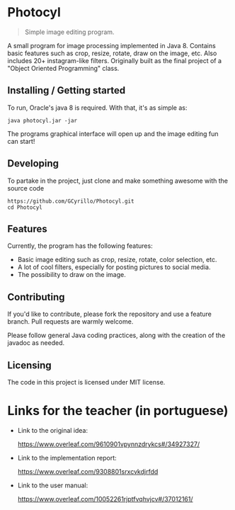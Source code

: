 # Photocyl
> Simple image editing program.

A small program for image processing implemented in Java 8. Contains basic features such as crop, resize, rotate, draw on the image, etc. Also includes 20+ instagram-like filters. Originally built as the final project of a "Object Oriented Programming" class.

## Installing / Getting started

To run, Oracle's java 8 is required. With that, it's as simple as:

```shell
java photocyl.jar -jar
```

The programs graphical interface will open up and the image editing fun can start!

## Developing

To partake in the project, just clone and make something awesome with the source code

```shell
https://github.com/GCyrillo/Photocyl.git
cd Photocyl
```

## Features

Currently, the program has the following features:
* Basic image editing such as crop, resize, rotate, color selection, etc.
* A lot of cool filters, especially for posting pictures to social media.
* The possibility to draw on the image.

## Contributing

If you'd like to contribute, please fork the repository and use a feature
branch. Pull requests are warmly welcome.

Please follow general Java coding practices, along with the creation of the javadoc as needed.

## Licensing

The code in this project is licensed under MIT license.


# Links for the teacher (in portuguese)

- Link to the original idea:

     https://www.overleaf.com/9610901vpynnzdrykcs#/34927327/

- Link to the implementation report:

     https://www.overleaf.com/9308801srxcvkdjrfdd
     
- Link to the user manual:

     https://www.overleaf.com/10052261rjptfvqhvjcv#/37012161/
        
